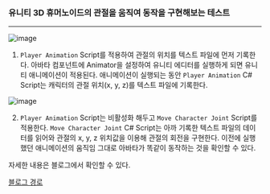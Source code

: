 ### 유니티 3D 휴머노이드의 관절을 움직여 동작을 구현해보는 테스트
-------------------------------------------------------------
![image](https://github.com/rlsid/Test-Rotating-Avatar-Joint/assets/122157081/b79966b6-080a-4ac1-8585-2dcffca0947d)
1. `Player Animation` Script를 적용하여 관절의 위치를 텍스트 파일에 먼저 기록한다.
   아바타 컴포넌트에 Animator을 설정하여 유니티 에디터를 실행하게 되면 유니티 애니메이션이 적용된다.
   애니메이션이 실행되는 동안 `Player Animation` C# Script는 캐릭터의 관절 위치(x, y, z)를 텍스트 파일에 기록한다.
   

![image](https://github.com/rlsid/Test-Rotating-Avatar-Joint/assets/122157081/724a5689-9cd8-4161-9790-39769c28b850)

2. `Player Animation` Script는 비활성화 해두고 `Move Character Joint` Script를 적용한다.
   `Move Character Joint` C# Script는 아까 기록한 텍스트 파일의 데이터를 읽어와 관절의 x, y, z 위치값을 이용해 관절의 회전을 구현한다.
   이전에 실행했던 애니메이션의 움직임 그대로 아바타가 똑같이 동작하는 것을 확인할 수 있다.
   

자세한 내용은 블로그에서 확인할 수 있다.

[블로그 경로](https://velog.io/@one_two_three/series/Unity-Project)
